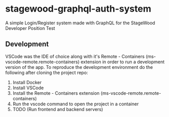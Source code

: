 # stagewood-graphql-auth-system
A simple Login/Register system made with GraphQL for the StageWood Developer Position Test

## Development
VSCode was the IDE of choice along with it's Remote - Containers (ms-vscode-remote.remote-containers) extension in order to run a development version of the app.
To reproduce the development environment do the following after cloning the project repo:
1. Install Docker
2. Install VSCode
3. Install the Remote - Containers extension (ms-vscode-remote.remote-containers)
4. Run the vscode command to open the project in a container
5. TODO (Run frontend and backend servers)